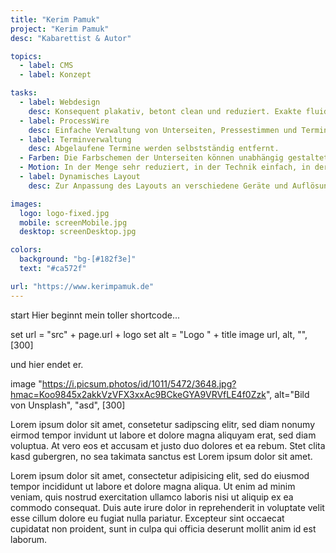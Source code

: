 ```yaml
---
title: "Kerim Pamuk"
project: "Kerim Pamuk"
desc: "Kabarettist & Autor"

topics:
  - label: CMS
  - label: Konzept

tasks:
  - label: Webdesign
    desc: Konsequent plakativ, betont clean und reduziert. Exakte fluide Anpassung an alle Bildschirmformate.
  - label: ProcessWire
    desc: Einfache Verwaltung von Unterseiten, Pressestimmen und Terminen. Buchtitel und Programmplakate können mit wenigen Klicks hinzugefügt werden. Die bündige Ausrichtung eines neuen Titels auf der Startseite erfolgt automatisch.
  - label: Terminverwaltung
    desc: Abgelaufene Termine werden selbstständig entfernt.
  - Farben: Die Farbschemen der Unterseiten können unabhängig gestaltet werden und verleihen jeder Seite einen individuellen und prägnanten Look, passend zum Titelbild.
  - Motion: In der Menge sehr reduziert, in der Technik einfach, in der Wirkung aber um so treffender. Ziel der Bewegungsgestaltung in diesem Projekt war die Unterstreichung des plakativen und dynamischen Charakters des Internetauftritts mit einfachsten Mitteln.
  - label: Dynamisches Layout
    desc: Zur Anpassung des Layouts an verschiedene Geräte und Auflösungen wird die Responsiveness durch Kombination liquider und adaptiver Methoden bewirkt. Bis zum Erreichen des nächsten Umbruchpunktes kann die Website stufenlos skaliert werden. Dann springt das Layout um und und verhällt sich wieder flüssig.

images:
  logo: logo-fixed.jpg
  mobile: screenMobile.jpg
  desktop: screenDesktop.jpg

colors:
  background: "bg-[#182f3e]"
  text: "#ca572f"

url: "https://www.kerimpamuk.de"
---
```


start
Hier beginnt mein toller shortcode...

set url = "src" + page.url + logo
set alt = "Logo " + title
image url, alt, "", [300]

und hier endet er.

image "https://i.picsum.photos/id/1011/5472/3648.jpg?hmac=Koo9845x2akkVzVFX3xxAc9BCkeGYA9VRVfLE4f0Zzk", alt="Bild von Unsplash", "asd", [300]

Lorem ipsum dolor sit amet, consetetur sadipscing elitr, sed diam nonumy eirmod tempor invidunt ut labore et dolore magna aliquyam erat, sed diam voluptua. At vero eos et accusam et justo duo dolores et ea rebum. Stet clita kasd gubergren, no sea takimata sanctus est Lorem ipsum dolor sit amet.

Lorem ipsum dolor sit amet, consectetur adipisicing elit, sed do eiusmod tempor incididunt ut labore et dolore magna aliqua. Ut enim ad minim veniam, quis nostrud exercitation ullamco laboris nisi ut aliquip ex ea commodo consequat. Duis aute irure dolor in reprehenderit in voluptate velit esse cillum dolore eu fugiat nulla pariatur. Excepteur sint occaecat cupidatat non proident, sunt in culpa qui officia deserunt mollit anim id est laborum.

